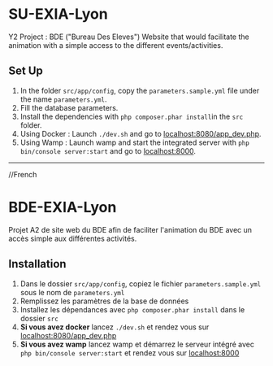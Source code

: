 # SU-EXIA-Lyon

Y2 Project : BDE ("Bureau Des Eleves") Website that would facilitate the animation with a simple access to the different events/activities.

## Set Up

1. In the folder `src/app/config`, copy the `parameters.sample.yml` file under the name `parameters.yml`.
2. Fill the database parameters.
3. Install the dependencies with `php composer.phar install`in the `src` folder.
4. Using Docker : Launch `./dev.sh` and go to  [localhost:8080/app_dev.php](http://localhost:8080/app_dev.php).
5. Using Wamp : Launch wamp and start the integrated server with `php bin/console server:start` and go to [localhost:8000](http://localhost:8000).


---------------------------------------


//French

# BDE-EXIA-Lyon

Projet A2 de site web du BDE afin de faciliter l'animation du BDE avec un accès simple aux différentes activités.

## Installation

1. Dans le dossier `src/app/config`, copiez le fichier `parameters.sample.yml` sous le nom de `parameters.yml`
2. Remplissez les paramètres de la base de données
3. Installez les dépendances avec `php composer.phar install` dans le dossier `src`
4. **Si vous avez docker** lancez `./dev.sh` et rendez vous sur [localhost:8080/app_dev.php](http://localhost:8080/app_dev.php)
4. **Si vous avez wamp** lancez wamp et démarrez le serveur intégré avec `php bin/console server:start` et rendez vous sur [localhost:8000](http://localhost:8000)
